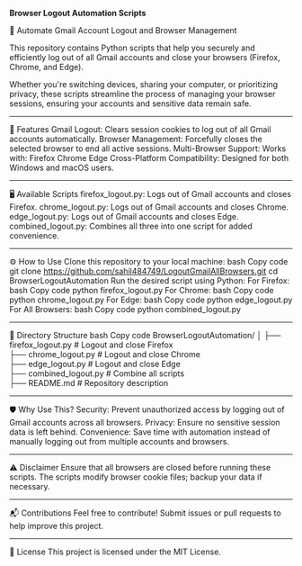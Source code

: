 **Browser Logout Automation Scripts**

🚀 Automate Gmail Account Logout and Browser Management

This repository contains Python scripts that help you securely and efficiently log out of all Gmail accounts and close your browsers (Firefox, Chrome, and Edge).

Whether you're switching devices, sharing your computer, or prioritizing privacy, these scripts streamline the process of managing your browser sessions, ensuring your accounts and sensitive data remain safe.

---------------------------------------------------------------------------------------------------------------------------------------------------------------------------------------------------------------

🔑 Features
Gmail Logout: Clears session cookies to log out of all Gmail accounts automatically.
Browser Management: Forcefully closes the selected browser to end all active sessions.
Multi-Browser Support: Works with:
Firefox
Chrome
Edge
Cross-Platform Compatibility: Designed for both Windows and macOS users.

---------------------------------------------------------------------------------------------------------------------------------------------------------------------------------------------------------------

🖥️ Available Scripts
firefox_logout.py: Logs out of Gmail accounts and closes Firefox.
chrome_logout.py: Logs out of Gmail accounts and closes Chrome.
edge_logout.py: Logs out of Gmail accounts and closes Edge.
combined_logout.py: Combines all three into one script for added convenience.

---------------------------------------------------------------------------------------------------------------------------------------------------------------------------------------------------------------

⚙️ How to Use
Clone this repository to your local machine:
bash
Copy code
git clone https://github.com/sahil484749/LogoutGmailAllBrowsers.git
cd BrowserLogoutAutomation
Run the desired script using Python:
For Firefox:
bash
Copy code
python firefox_logout.py
For Chrome:
bash
Copy code
python chrome_logout.py
For Edge:
bash
Copy code
python edge_logout.py
For All Browsers:
bash
Copy code
python combined_logout.py

---------------------------------------------------------------------------------------------------------------------------------------------------------------------------------------------------------------

📂 Directory Structure
bash
Copy code
BrowserLogoutAutomation/
│
├── firefox_logout.py        # Logout and close Firefox  
├── chrome_logout.py         # Logout and close Chrome  
├── edge_logout.py           # Logout and close Edge  
├── combined_logout.py       # Combine all scripts  
├── README.md                # Repository description  

---------------------------------------------------------------------------------------------------------------------------------------------------------------------------------------------------------------

🛡️ Why Use This?
Security: Prevent unauthorized access by logging out of Gmail accounts across all browsers.
Privacy: Ensure no sensitive session data is left behind.
Convenience: Save time with automation instead of manually logging out from multiple accounts and browsers.

---------------------------------------------------------------------------------------------------------------------------------------------------------------------------------------------------------------

⚠️ Disclaimer
Ensure that all browsers are closed before running these scripts.
The scripts modify browser cookie files; backup your data if necessary.

---------------------------------------------------------------------------------------------------------------------------------------------------------------------------------------------------------------

📬 Contributions
Feel free to contribute! Submit issues or pull requests to help improve this project.

---------------------------------------------------------------------------------------------------------------------------------------------------------------------------------------------------------------

📄 License
This project is licensed under the MIT License.
